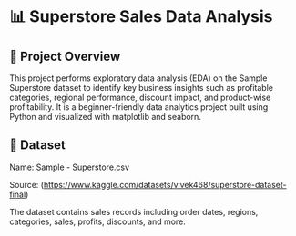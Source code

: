 # 📊 Superstore Sales Data Analysis
## 📝 Project Overview
This project performs exploratory data analysis (EDA) on the Sample Superstore dataset to identify key business insights such as profitable categories, regional performance, discount impact, and product-wise profitability. It is a beginner-friendly data analytics project built using Python and visualized with matplotlib and seaborn.
## 📁 Dataset
Name: Sample - Superstore.csv

Source: (https://www.kaggle.com/datasets/vivek468/superstore-dataset-final)

The dataset contains sales records including order dates, regions, categories, sales, profits, discounts, and more.
